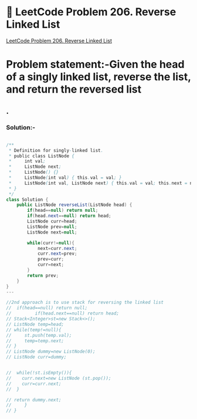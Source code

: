 # 📌 LeetCode Problem 206. Reverse Linked List
[LeetCode Problem 206. Reverse Linked List](https://leetcode.com/problems/reverse-linked-list/description/?envType=problem-list-v2&envId=linked-list)

# **Problem statement:-Given the head of a singly linked list, reverse the list, and return the reversed list**

.
---
### Solution:-

```java

/**
 * Definition for singly-linked list.
 * public class ListNode {
 *     int val;
 *     ListNode next;
 *     ListNode() {}
 *     ListNode(int val) { this.val = val; }
 *     ListNode(int val, ListNode next) { this.val = val; this.next = next; }
 * }
 */
class Solution {
    public ListNode reverseList(ListNode head) {
        if(head==null) return null;
        if(head.next==null) return head;
        ListNode curr=head;
        ListNode prev=null;
        ListNode next=null;

        while(curr!=null){
            next=curr.next;
            curr.next=prev;
            prev=curr;
            curr=next;
        } 
        return prev;
    }
}
---

//2nd approach is to use stack for reversing the linked list
//  if(head==null) return null;
//         if(head.next==null) return head;
// Stack<Integer>st=new Stack<>();
// ListNode temp=head;
// while(temp!=null){
//     st.push(temp.val);
//     temp=temp.next;
// }
// ListNode dummy=new ListNode(0);
// ListNode curr=dummy;


//  while(!st.isEmpty()){
//    curr.next=new ListNode (st.pop());
//    curr=curr.next;
//  }

// return dummy.next;
//     }
// }



```
